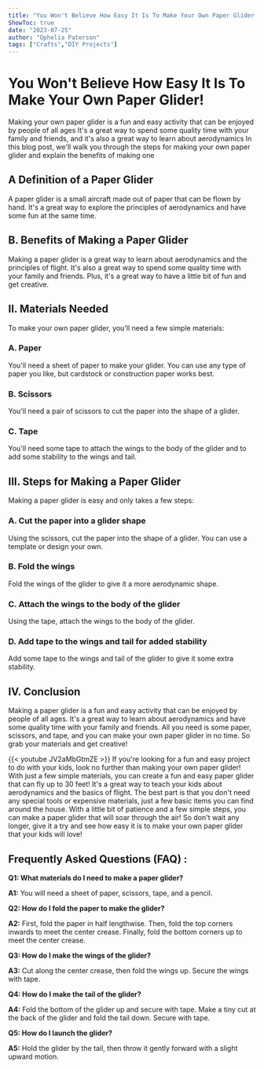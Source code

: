 ```yaml
---
title: "You Won't Believe How Easy It Is To Make Your Own Paper Glider!"
ShowToc: true 
date: "2023-07-25"
author: "Ophelia Paterson" 
tags: ["Crafts","DIY Projects"]
---
```

# You Won't Believe How Easy It Is To Make Your Own Paper Glider!

Making your own paper glider is a fun and easy activity that can be enjoyed by people of all ages It's a great way to spend some quality time with your family and friends, and it's also a great way to learn about aerodynamics In this blog post, we'll walk you through the steps for making your own paper glider and explain the benefits of making one

## A Definition of a Paper Glider

A paper glider is a small aircraft made out of paper that can be flown by hand. It's a great way to explore the principles of aerodynamics and have some fun at the same time. 

## B. Benefits of Making a Paper Glider

Making a paper glider is a great way to learn about aerodynamics and the principles of flight. It's also a great way to spend some quality time with your family and friends. Plus, it's a great way to have a little bit of fun and get creative. 

## II. Materials Needed

To make your own paper glider, you'll need a few simple materials: 

### A. Paper

You'll need a sheet of paper to make your glider. You can use any type of paper you like, but cardstock or construction paper works best. 

### B. Scissors

You'll need a pair of scissors to cut the paper into the shape of a glider. 

### C. Tape

You'll need some tape to attach the wings to the body of the glider and to add some stability to the wings and tail. 

## III. Steps for Making a Paper Glider

Making a paper glider is easy and only takes a few steps: 

### A. Cut the paper into a glider shape

Using the scissors, cut the paper into the shape of a glider. You can use a template or design your own. 

### B. Fold the wings

Fold the wings of the glider to give it a more aerodynamic shape. 

### C. Attach the wings to the body of the glider

Using the tape, attach the wings to the body of the glider. 

### D. Add tape to the wings and tail for added stability

Add some tape to the wings and tail of the glider to give it some extra stability. 

## IV. Conclusion

Making a paper glider is a fun and easy activity that can be enjoyed by people of all ages. It's a great way to learn about aerodynamics and have some quality time with your family and friends. All you need is some paper, scissors, and tape, and you can make your own paper glider in no time. So grab your materials and get creative!

{{< youtube JV2aMbGtmZE >}} 
If you're looking for a fun and easy project to do with your kids, look no further than making your own paper glider! With just a few simple materials, you can create a fun and easy paper glider that can fly up to 30 feet! It's a great way to teach your kids about aerodynamics and the basics of flight. The best part is that you don't need any special tools or expensive materials, just a few basic items you can find around the house. With a little bit of patience and a few simple steps, you can make a paper glider that will soar through the air! So don't wait any longer, give it a try and see how easy it is to make your own paper glider that your kids will love!

## Frequently Asked Questions (FAQ) :
**Q1: What materials do I need to make a paper glider?**

**A1:** You will need a sheet of paper, scissors, tape, and a pencil.

**Q2: How do I fold the paper to make the glider?**

**A2:** First, fold the paper in half lengthwise. Then, fold the top corners inwards to meet the center crease. Finally, fold the bottom corners up to meet the center crease.

**Q3: How do I make the wings of the glider?**

**A3:** Cut along the center crease, then fold the wings up. Secure the wings with tape.

**Q4: How do I make the tail of the glider?**

**A4:** Fold the bottom of the glider up and secure with tape. Make a tiny cut at the back of the glider and fold the tail down. Secure with tape.

**Q5: How do I launch the glider?**

**A5:** Hold the glider by the tail, then throw it gently forward with a slight upward motion.



